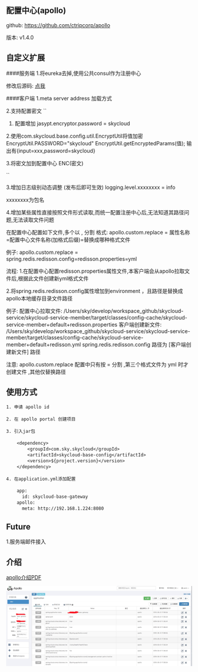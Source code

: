 ## 配置中心(apollo)

github: https://github.com/ctripcorp/apollo

版本: v1.4.0

## 自定义扩展

####服务端
1.将eureka去掉,使用公共consul作为注册中心

修改后源码: [点我](../pom.xml)

####客户端
1.meta server address 加载方式

2.支持配置密文
``
1. 配置增加
jasypt.encryptor.password = skycloud

2.使用com.skycloud.base.config.util.EncryptUtil将值加密
EncryptUtil.PASSWORD="skycloud"
EncryptUtil.getEncryptedParams(值);
输出有{input=xxx,password=skycloud}

3.将密文加到配置中心
ENC(密文)

``

3.增加日志级别动态调整 (发布后即可生效)
logging.level.xxxxxxxx = info

xxxxxxxx为包名


4.增加某些属性直接按照文件形式读取,而统一配置注册中心后,无法知道其路径问题,无法读取文件问题

在配置中心配置如下文件,多个以 , 分割
格式: 
apollo.custom.replace = 属性名称=配置中心文件名称(加格式后缀)=替换成哪种格式文件

例子:
apollo.custom.replace = spring.redis.redisson.config=redisson.properties=yml

流程:
1.在配置中心配置redisson.properties属性文件,本客户端会从apollo拉取文件后,根据此文件创建新yml格式文件

2.将spring.redis.redisson.config属性增加到environment ，且路径是替换成apollo本地缓存目录文件路径


例子:
配置中心拉取文件: /Users/sky/develop/workspace_github/skycloud-service/skycloud-service-member/target/classes/config-cache/skycloud-service-member+default+redisson.properties
客户端创建新文件: /Users/sky/develop/workspace_github/skycloud-service/skycloud-service-member/target/classes/config-cache/skycloud-service-member+default+redisson.yml
spring.redis.redisson.config 路径为 [客户端创建新文件] 路径

注意: apollo.custom.replace 配置中只有按 = 分割 ,第三个格式文件为 yml 时才创建文件 ,其他仅替换路径


## 使用方式

```
1. 申请 apollo id

2. 在 apollo portal 创建项目

3. 引入jar包
    
    <dependency>
        <groupId>com.sky.skycloud</groupId>
        <artifactId>skycloud-base-config</artifactId>
        <version>${project.version}</version>
    </dependency>
    
4. 在application.yml添加配置

    app:
      id: skycloud-base-gateway
    apollo:
      meta: http://192.168.1.224:8080
```

## Future

1.服务端邮件接入

## 介绍
[apollo介绍PDF](../docs/image/apollo.pdf)

![图片展示](../docs/image/apollo.png)